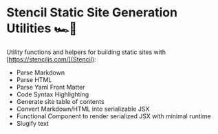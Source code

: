 # Stencil Static Site Generation Utilities 🏎💨

Utility functions and helpers for building static sites with [https://stenciljs.com/](Stencil):

- Parse Markdown
- Parse HTML
- Parse Yaml Front Matter
- Code Syntax Highlighting
- Generate site table of contents
- Convert Markdown/HTML into serializable JSX
- Functional Component to render serialized JSX with minimal runtime
- Slugify text
